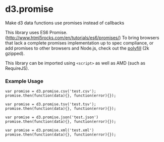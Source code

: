 d3.promise
==========

Make d3 data functions use promises instead of callbacks

This library uses ES6 Promise. (http://www.html5rocks.com/en/tutorials/es6/promises/)
To bring browsers that lack a complete promises implementation up to spec compliance, or add promises to other browsers and Node.js, check out the [polyfill](https://github.com/jakearchibald/ES6-Promises#readme) (2k gzipped).

This library can be imported using `<script>` as well as AMD (such as RequireJS).

### Example Usage

```
var promise = d3.promise.csv('test.csv');
promise.then(function(data){}, function(error){});

var promise = d3.promise.tsv('test.tsv');
promise.then(function(data){}, function(error){});

var promise = d3.promise.json('test.json')
promise.then(function(data){}, function(error){});

var promise = d3.promise.xml('test.xml')
promise.then(function(data){}, function(error){});
```
